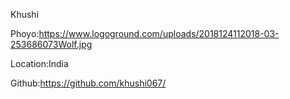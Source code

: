 Khushi

Phoyo:https://www.logoground.com/uploads/2018124112018-03-253686073Wolf.jpg

Location:India

Github:https://github.com/khushi067/
